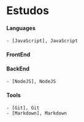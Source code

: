 # Estudos

#### Languages
    - [JavaScript], JavaScript
#### FrontEnd
#### BackEnd
    - [NodeJS], NodeJS
#### Tools
    - [Git], Git
    - [Markdown], Markdown

[JavaScript]: https://github.com/cestrixx/Estudos/tree/master/Languages/JavaScript
[NodeJS]: https://github.com/cestrixx/Estudos/tree/master/BackEnd/NodeJS
[Git]: https://github.com/cestrixx/Estudos/tree/master/Tools/Git
[Markdown]: https://github.com/cestrixx/Estudos/tree/master/Tools/Markdown
